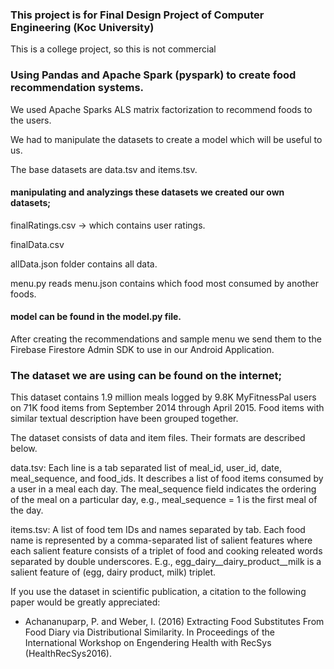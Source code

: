 ### This project is for Final Design Project of Computer Engineering (Koc University) 
This is a college project, so this is not commercial

### Using Pandas and Apache Spark (pyspark) to create food recommendation systems. 
We used Apache Sparks ALS matrix factorization to recommend foods to the users. 

We had to manipulate the datasets to create a model which will be useful to us. 

The base datasets are data.tsv and items.tsv. 

#### manipulating and analyzings these datasets we created our own datasets;
finalRatings.csv -> which contains user ratings. 

finalData.csv 

allData.json folder contains all data. 

menu.py reads menu.json contains which food most consumed by another foods. 

#### model can be found in the model.py file. 

After creating the recommendations and sample menu we send them to the Firebase Firestore Admin SDK to use in our Android Application. 

### The dataset we are using can be found on the internet;
This dataset contains 1.9 million meals logged by 9.8K MyFitnessPal users on 71K food items from September 2014 through April 2015. Food items with similar textual description have been grouped together.

The dataset consists of data and item files. Their formats are described below.

data.tsv: 
Each line is a tab separated list of meal_id, user_id, date, meal_sequence, and food_ids. It describes a list of food items consumed by a user in a meal each day. The meal_sequence field indicates the ordering of the meal on a particular day, e.g., meal_sequence = 1 is the first meal of the day.

items.tsv:
A list of food tem IDs and names separated by tab. Each food name is represented by a comma-separated list of salient features where each salient feature consists of a triplet of food and cooking releated words separated by double underscores. E.g., egg_dairy__dairy_product__milk is a salient feature of (egg, dairy product, milk) triplet.

If you use the dataset in scientific publication, a citation to the following paper would be greatly appreciated:

- Achananuparp, P. and Weber, I. (2016) Extracting Food Substitutes From Food Diary via Distributional Similarity. In Proceedings of the International Workshop on Engendering Health with RecSys (HealthRecSys2016).
